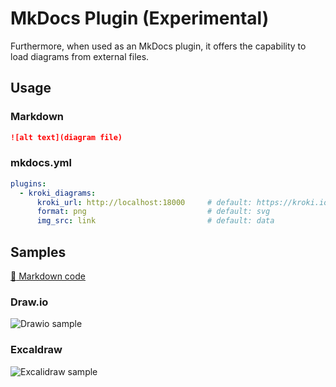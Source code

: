 # MkDocs Plugin (Experimental)

Furthermore, when used as an MkDocs plugin, it offers the capability
to load diagrams from external files.

## Usage

### Markdown

````markdown
![alt text](diagram file)
````

### mkdocs.yml

```yaml
plugins:
  - kroki_diagrams:
      kroki_url: http://localhost:18000     # default: https://kroki.io
      format: png                           # default: svg
      img_src: link                         # default: data
```

## Samples

[:link: Markdown code](https://github.com/hkato/markdown-kroki/tree/main/docs/exmerimentl)

### Draw.io

![Drawio sample](sample.drawio)

### Excaldraw

![Excalidraw sample](sample.excalidraw)
